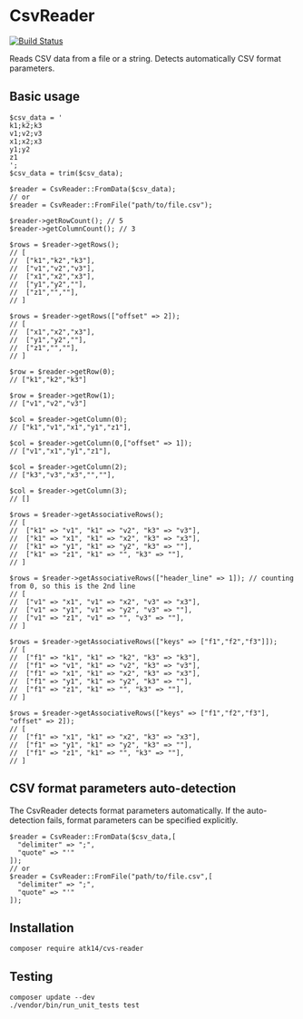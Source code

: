 CsvReader
=========

[![Build Status](https://travis-ci.org/atk14/CsvReader.svg?branch=master)](https://travis-ci.org/atk14/CsvReader)

Reads CSV data from a file or a string. Detects automatically CSV format parameters.

Basic usage
-----------

    $csv_data = '
    k1;k2;k3
    v1;v2;v3
    x1;x2;x3
    y1;y2
    z1
    ';
    $csv_data = trim($csv_data);

    $reader = CsvReader::FromData($csv_data);
    // or
    $reader = CsvReader::FromFile("path/to/file.csv");
    
    $reader->getRowCount(); // 5
    $reader->getColumnCount(); // 3

    $rows = $reader->getRows();
    // [
    //  ["k1","k2","k3"],
    //  ["v1","v2","v3"],
    //  ["x1","x2","x3"],
    //  ["y1","y2",""],
    //  ["z1","",""],
    // ]

    $rows = $reader->getRows(["offset" => 2]);
    // [
    //  ["x1","x2","x3"],
    //  ["y1","y2",""],
    //  ["z1","",""],
    // ]

    $row = $reader->getRow(0);
    // ["k1","k2","k3"]

    $row = $reader->getRow(1);
    // ["v1","v2","v3"]

    $col = $reader->getColumn(0);
    // ["k1","v1","x1","y1","z1"],

    $col = $reader->getColumn(0,["offset" => 1]);
    // ["v1","x1","y1","z1"],

    $col = $reader->getColumn(2);
    // ["k3","v3","x3","",""],

    $col = $reader->getColumn(3);
    // []

    $rows = $reader->getAssociativeRows();
    // [
    //  ["k1" => "v1", "k1" => "v2", "k3" => "v3"],
    //  ["k1" => "x1", "k1" => "x2", "k3" => "x3"],
    //  ["k1" => "y1", "k1" => "y2", "k3" => ""],
    //  ["k1" => "z1", "k1" => "", "k3" => ""],
    // ]

    $rows = $reader->getAssociativeRows(["header_line" => 1]); // counting from 0, so this is the 2nd line
    // [
    //  ["v1" => "x1", "v1" => "x2", "v3" => "x3"],
    //  ["v1" => "y1", "v1" => "y2", "v3" => ""],
    //  ["v1" => "z1", "v1" => "", "v3" => ""],
    // ]

    $rows = $reader->getAssociativeRows(["keys" => ["f1","f2","f3"]]);
    // [
    //  ["f1" => "k1", "k1" => "k2", "k3" => "k3"],
    //  ["f1" => "v1", "k1" => "v2", "k3" => "v3"],
    //  ["f1" => "x1", "k1" => "x2", "k3" => "x3"],
    //  ["f1" => "y1", "k1" => "y2", "k3" => ""],
    //  ["f1" => "z1", "k1" => "", "k3" => ""],
    // ]

    $rows = $reader->getAssociativeRows(["keys" => ["f1","f2","f3"], "offset" => 2]);
    // [
    //  ["f1" => "x1", "k1" => "x2", "k3" => "x3"],
    //  ["f1" => "y1", "k1" => "y2", "k3" => ""],
    //  ["f1" => "z1", "k1" => "", "k3" => ""],
    // ]

CSV format parameters auto-detection
------------------------------------

The CsvReader detects format parameters automatically. If the auto-detection fails, format parameters can be specified explicitly.


    $reader = CsvReader::FromData($csv_data,[
      "delimiter" => ";",
      "quote" => "'"
    ]);
    // or
    $reader = CsvReader::FromFile("path/to/file.csv",[
      "delimiter" => ";",
      "quote" => "'"
    ]);

Installation
------------

    composer require atk14/cvs-reader

Testing
-------

    composer update --dev
    ./vendor/bin/run_unit_tests test

[//]: # ( vim: set ts=2 et: )
